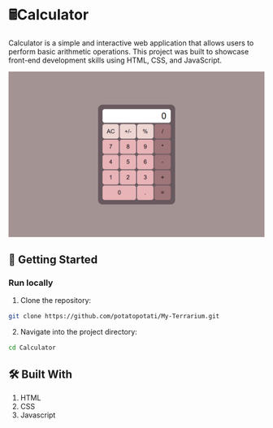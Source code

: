 # 🖩Calculator
Calculator is a simple and interactive web application that allows users to perform basic arithmetic operations. This project was built to showcase front-end development skills using HTML, CSS, and JavaScript.

![Calculator Screenshot](./screenshot.PNG)

## 🚀 Getting Started
### Run locally
1. Clone the repository:
```bash
git clone https://github.com/potatopotati/My-Terrarium.git
```
2. Navigate into the project directory:
```bash
cd Calculator
```

## 🛠️ Built With
1. HTML
2. CSS
3. Javascript

